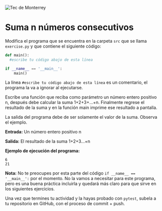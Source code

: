 ![Tec de Monterrey](../../images/logotecmty.png)
# Suma n números consecutivos

Modifica el programa que se encuentra en la carpeta `src` que se llama `exercise.py` y que contiene el siguiente código:

```python
def main():
  #escribe tu código abajo de esta línea

if __name__ == '__main__':
    main()
```

La línea `#escribe tu código abajo de esta línea` es un comentario, el programa la va a ignorar al ejecutarse.

Escribe una función que reciba como parámetro un número entero positivo n, después debe calcular la suma 1+2+3+...+n. Finalmente regrese el resultado de la suma y en la función main imprime ese resultado a pantalla.

La salida del programa debe de ser solamente el valor de la suma. Observa el ejemplo.

**Entrada:**
Un número entero positivo n

**Salida:**
El resultado de la suma 1+2+3...+n

**Ejemplo de ejecución del programa:**
```
6
21
```

**Nota:** No te preocupes por esta parte del código `if __name__ == '__main__':` por el momento. No la vamos a necesitar para este programa, pero es una buena práctica incluirla y quedará más claro para que sirve en los siguientes ejercicios.

Una vez que termines tu actividad y la hayas probado con `pytest`, subela a tu repositorio en GitHub, con el proceso de commit + push.

